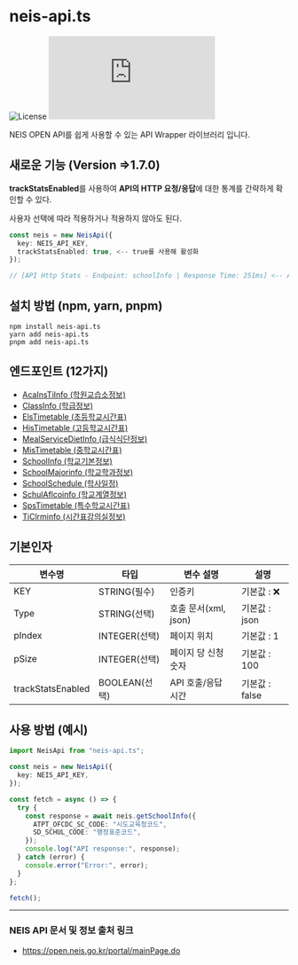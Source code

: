 # neis-api.ts
![License](https://img.shields.io/badge/License-MIT-blue.svg?style=flat-square) ![npm](https://img.shields.io/npm/v/neis-api.ts?style=flat-square)

NEIS OPEN API를 쉽게 사용할 수 있는 API Wrapper 라이브러리 입니다.

## 새로운 기능 (Version =>1.7.0)
**trackStatsEnabled**를 사용하여 **API의 HTTP 요청/응답**에 대한 통계를 간략하게 확인할 수 있다.

사용자 선택에 따라 적용하거나 적용하지 않아도 된다.
```ts
const neis = new NeisApi({
  key: NEIS_API_KEY,
  trackStatsEnabled: true, <-- true를 사용해 활성화
});

// [API Http Stats - Endpoint: schoolInfo | Response Time: 251ms] <-- API 호출 및 응답 시간 출력 기능
```

## 설치 방법 (npm, yarn, pnpm)
```
npm install neis-api.ts
yarn add neis-api.ts
pnpm add neis-api.ts
```

## 엔드포인트 (12가지)
* [AcaInsTiInfo (학원교습소정보)](https://github.com/RKDH2/neis-api.ts/blob/main/src/types/requests/AcaInsTiInfo.ts)
* [ClassInfo (학급정보)](https://github.com/RKDH2/neis-api.ts/blob/main/src/types/requests/ClassInfo.ts)
* [ElsTimetable (초등학교시간표)](https://github.com/RKDH2/neis-api.ts/blob/main/src/types/requests/ElsTimetable.ts)
* [HisTimetable (고등학교시간표)](https://github.com/RKDH2/neis-api.ts/blob/main/src/types/requests/HisTimetable.ts)
* [MealServiceDietInfo (급식식단정보)](https://github.com/RKDH2/neis-api.ts/blob/main/src/types/requests/MealServiceDietInfo.ts)
* [MisTimetable (중학교시간표)](https://github.com/RKDH2/neis-api.ts/blob/main/src/types/requests/MisTimetable.ts)
* [SchoolInfo (학교기본정보)](https://github.com/RKDH2/neis-api.ts/blob/main/src/types/requests/SchoolInfo.ts)
* [SchoolMajorinfo (학교학과정보)](https://github.com/RKDH2/neis-api.ts/blob/main/src/types/requests/SchoolMajorinfo.ts)
* [SchoolSchedule (학사일정)](https://github.com/RKDH2/neis-api.ts/blob/main/src/types/requests/SchoolSchedule.ts)
* [SchulAflcoinfo (학교계열정보)](https://github.com/RKDH2/neis-api.ts/blob/main/src/types/requests/SchulAflcoinfo.ts)
* [SpsTimetable (특수학교시간표)](https://github.com/RKDH2/neis-api.ts/blob/main/src/types/requests/SpsTimetable.ts)
* [TiClrminfo (시간표강의실정보)](https://github.com/RKDH2/neis-api.ts/blob/main/src/types/requests/TiClrminfo.ts)

## 기본인자
|변수명|타입|변수 설명|설명|
|-----|-----|-----|-----|
|KEY|STRING(필수)|인증키|기본값 : ❌|
|Type|STRING(선택)|호출 문서(xml, json)|기본값 : json|
|pIndex|INTEGER(선택)|페이지 위치|기본값 : 1|
|pSize|INTEGER(선택)|페이지 당 신청 숫자|기본값 : 100|
|trackStatsEnabled|BOOLEAN(선택)|API 호출/응답 시간|기본값 : false|

## 사용 방법 (예시)
```ts
import NeisApi from "neis-api.ts";

const neis = new NeisApi({
  key: NEIS_API_KEY,
});

const fetch = async () => {
  try {
    const response = await neis.getSchoolInfo({
      ATPT_OFCDC_SC_CODE: "시도교육청코드",
      SD_SCHUL_CODE: "행정표준코드",
    });
    console.log("API response:", response);
  } catch (error) {
    console.error("Error:", error);
  }
};

fetch();
```

***

### NEIS API 문서 및 정보 출처 링크
* https://open.neis.go.kr/portal/mainPage.do
